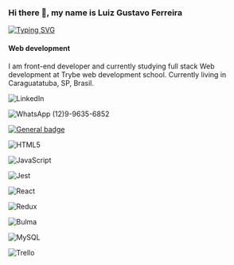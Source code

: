 ### Hi there 👋, my name is Luiz Gustavo Ferreira

[![Typing SVG](https://readme-typing-svg.demolab.com?font=Fira+Code&pause=1000&center=true&vCenter=true&width=435&lines=Welcome+to+my+GitHub)](https://git.io/typing-svg)

#### Web development


I am front-end developer and currently studying full stack Web development at Trybe web development school. Currently living in 
Caraguatatuba, SP, Brasil.

![LinkedIn](https://img.shields.io/badge/linkedin-%230077B5.svg?style=for-the-badge&logo=linkedin&logoColor=white)

![WhatsApp](https://img.shields.io/badge/WhatsApp-25D366?style=for-the-badge&logo=whatsapp&logoColor=white)
(12)9-9635-6852

 [![General badge](https://img.shields.io/badge/<Skills>-<Tools>-<COLOR>.svg)](https://shields.io/)

![HTML5](https://img.shields.io/badge/html5-%23E34F26.svg?style=for-the-badge&logo=html5&logoColor=white)

![JavaScript](https://img.shields.io/badge/javascript-%23323330.svg?style=for-the-badge&logo=javascript&logoColor=%23F7DF1E)

![Jest](https://img.shields.io/badge/-jest-%23C21325?style=for-the-badge&logo=jest&logoColor=white)

![React](https://img.shields.io/badge/react-%2320232a.svg?style=for-the-badge&logo=react&logoColor=%2361DAFB)

![Redux](https://img.shields.io/badge/redux-%23593d88.svg?style=for-the-badge&logo=redux&logoColor=white)

![Bulma](https://img.shields.io/badge/bulma-00D0B1?style=for-the-badge&logo=bulma&logoColor=white)

![MySQL](https://img.shields.io/badge/mysql-%2300f.svg?style=for-the-badge&logo=mysql&logoColor=white)

![Trello](https://img.shields.io/badge/Trello-%23026AA7.svg?style=for-the-badge&logo=Trello&logoColor=white)

 





